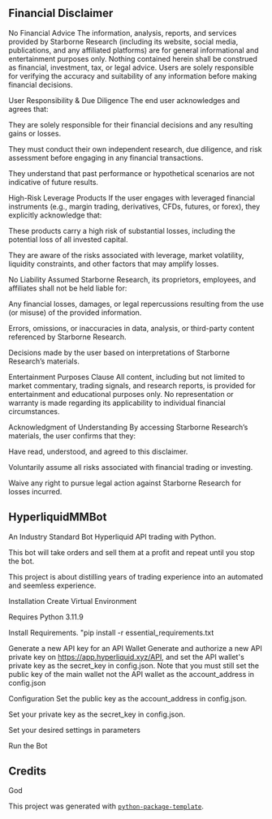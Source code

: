 ## Financial Disclaimer

No Financial Advice
The information, analysis, reports, and services provided by Starborne Research (including its website, social media, publications, and any affiliated platforms) are for general informational and entertainment purposes only. Nothing contained herein shall be construed as financial, investment, tax, or legal advice. Users are solely responsible for verifying the accuracy and suitability of any information before making financial decisions.

User Responsibility & Due Diligence
The end user acknowledges and agrees that:

They are solely responsible for their financial decisions and any resulting gains or losses.

They must conduct their own independent research, due diligence, and risk assessment before engaging in any financial transactions.

They understand that past performance or hypothetical scenarios are not indicative of future results.

High-Risk Leverage Products
If the user engages with leveraged financial instruments (e.g., margin trading, derivatives, CFDs, futures, or forex), they explicitly acknowledge that:

These products carry a high risk of substantial losses, including the potential loss of all invested capital.

They are aware of the risks associated with leverage, market volatility, liquidity constraints, and other factors that may amplify losses.

No Liability Assumed
Starborne Research, its proprietors, employees, and affiliates shall not be held liable for:

Any financial losses, damages, or legal repercussions resulting from the use (or misuse) of the provided information.

Errors, omissions, or inaccuracies in data, analysis, or third-party content referenced by Starborne Research.

Decisions made by the user based on interpretations of Starborne Research’s materials.

Entertainment Purposes Clause
All content, including but not limited to market commentary, trading signals, and research reports, is provided for entertainment and educational purposes only. No representation or warranty is made regarding its applicability to individual financial circumstances.

Acknowledgment of Understanding
By accessing Starborne Research’s materials, the user confirms that they:

Have read, understood, and agreed to this disclaimer.

Voluntarily assume all risks associated with financial trading or investing.

Waive any right to pursue legal action against Starborne Research for losses incurred.





## HyperliquidMMBot

An Industry Standard Bot Hyperliquid API trading with Python.

This bot will take orders and sell them at a profit and repeat until you stop the bot.

This project is about distilling years of trading experience into an automated and seemless experience.

Installation
Create Virtual Environment

Requires Python 3.11.9

Install Requirements.
"pip install -r essential_requirements.txt

Generate a new API key for an API Wallet Generate and authorize a new API private key on https://app.hyperliquid.xyz/API, and set the API wallet's private key as the secret_key in config.json. Note that you must still set the public key of the main wallet not the API wallet as the account_address in config.json

Configuration
Set the public key as the account_address in config.json.

Set your private key as the secret_key in config.json.

Set your desired settings in parameters

Run the Bot







## Credits

God

This project was generated with [`python-package-template`](https://github.com/TezRomacH/python-package-template).
